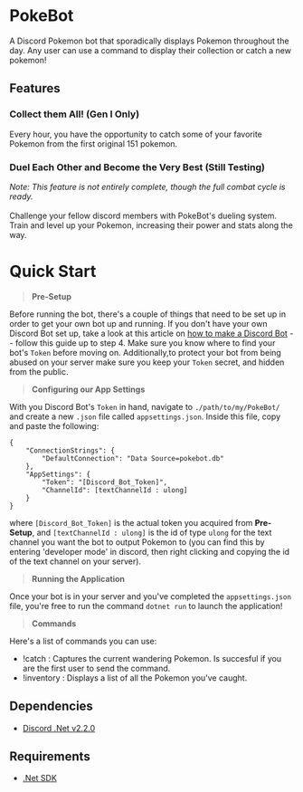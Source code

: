 # PokeBot
A Discord Pokemon bot that sporadically displays Pokemon throughout the day. Any user can use a command to display their collection or catch a new pokemon!

## Features
### Collect them All! (Gen I Only)

Every hour, you have the opportunity to catch some of your favorite Pokemon from the first original 151 pokemon.

### Duel Each Other and Become the Very Best (Still Testing)

_Note: This feature is not entirely complete, though the full combat cycle is ready._ <br/><br/>
Challenge your fellow discord members with PokeBot's dueling system. Train and level up your Pokemon, increasing their power and stats along the way.

# Quick Start
> **Pre-Setup**

Before running the bot, there's a couple of things that need to be set up in order to get your own bot up and running. If you don't have your own
Discord Bot set up, take a look at this article on [how to make a Discord Bot](https://www.digitaltrends.com/gaming/how-to-make-a-discord-bot/) -- follow this guide up to
step 4. Make sure you know where to find your bot's `Token` before moving on. Additionally,to protect your bot from being abused on your server make sure you keep your
`Token` secret, and hidden from the public.


> **Configuring our App Settings**

With you Discord Bot's `Token` in hand, navigate to `./path/to/my/PokeBot/` and create a new `.json` file called `appsettings.json`.
Inside this file, copy and paste the following:

```
{
    "ConnectionStrings": {
        "DefaultConnection": "Data Source=pokebot.db"
    },
    "AppSettings": {
        "Token": "[Discord_Bot_Token]",
        "ChannelId": [textChannelId : ulong]
    }
}
```

where `[Discord_Bot_Token]` is the actual token you acquired from **Pre-Setup**, and `[textChannelId : ulong]` is the id of type `ulong` for 
the text channel you want the bot to output Pokemon to (you can find this by entering 'developer mode' in discord, then right clicking and copying the id of the
text channel on your server).

> **Running the Application**

Once your bot is in your server and you've completed the `appsettings.json` file, you're free to run the command `dotnet run` to launch the application!

> **Commands**

Here's a list of commands you can use:
- !catch : Captures the current wandering Pokemon. Is succesful if you are the first user to send the command.
- !inventory : Displays a list of all the Pokemon you've caught.

## Dependencies
- [Discord .Net v2.2.0](https://github.com/discord-net/Discord.Net)

## Requirements
- [.Net SDK](https://dotnet.microsoft.com/download)

